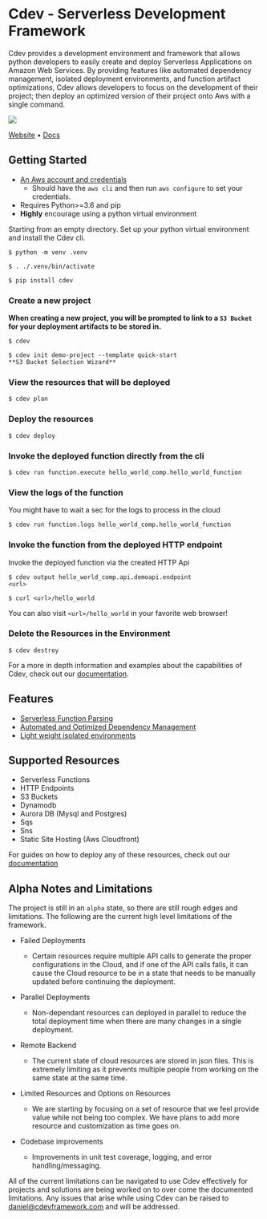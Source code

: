 # Cdev - Serverless Development Framework

Cdev provides a development environment and framework that allows python developers to easily create and deploy Serverless Applications on Amazon Web Services. By providing features like automated dependency management, isolated deployment environments, and function artifact optimizations, Cdev allows developers to focus on the development of their project; then deploy an optimized version of their project onto Aws with a single command.

[![](https://cdevframework.io/images/github_banner.png)](https://cdevframework.io)


[Website](https://cdevframework.io/) • [Docs](https://cdevframework.io/docs/)


## Getting Started
- [An Aws account and credentials](https://aws.amazon.com/)
    - Should have the `aws cli` and then run `aws configure` to set your credentials.
- Requires Python>=3.6 and pip
- **Highly** encourage using a python virtual environment

Starting from an empty directory. Set up your python virtual environment and install the Cdev cli.
```
$ python -m venv .venv

$ . ./.venv/bin/activate

$ pip install cdev
```

### Create a new project

**When creating a new project, you will be prompted to link to a `S3 Bucket` for your deployment artifacts to be stored in.**

```
$ cdev

$ cdev init demo-project --template quick-start
**S3 Bucket Selection Wizard**
```

### View the resources that will be deployed

```
$ cdev plan
```

### Deploy the resources

```
$ cdev deploy
```

### Invoke the deployed function directly from the cli
```
$ cdev run function.execute hello_world_comp.hello_world_function
```

### View the logs of the function
You might have to wait a sec for the logs to process in the cloud
```
$ cdev run function.logs hello_world_comp.hello_world_function
```

### Invoke the function from the deployed HTTP endpoint
Invoke the deployed function via the created HTTP Api
```
$ cdev output hello_world_comp.api.demoapi.endpoint
<url>
```

```
$ curl <url>/hello_world
```

You can also visit `<url>/hello_world` in your favorite web browser!


### Delete the Resources in the Environment
```
$ cdev destroy
```

For a more in depth information and examples about the capabilities of Cdev, check out our [documentation](https://cdevframework.io/docs/).


## Features
- [Serverless Function Parsing](https://cdevframework.io/docs/firstprinciples/serverless_optimizations/#serverless-function-parsing)
- [Automated and Optimized Dependency Management](https://cdevframework.io/docs/firstprinciples/serverless_optimizations/#automated-dependency-management)
- [Light weight isolated environments](https://cdevframework.io/docs/firstprinciples/project_management/#environments)


## Supported Resources
- Serverless Functions
- HTTP Endpoints
- S3 Buckets
- Dynamodb
- Aurora DB (Mysql and Postgres)
- Sqs
- Sns
- Static Site Hosting (Aws Cloudfront)

For guides on how to deploy any of these resources, check out our [documentation](https://cdevframework.io/docs/resources)

## Alpha Notes and Limitations
The project is still in an `alpha` state, so there are still rough edges and limitations. The following are the current high level limitations of the framework.

- Failed Deployments
    - Certain resources require multiple API calls to generate the proper configurations in the Cloud, and if one of the API calls fails, it can cause the Cloud resource to be in a state that needs to be manually updated before continuing the deployment.

- Parallel Deployments
    - Non-dependant resources can deployed in parallel to reduce the total deployment time when there are many changes in a single deployment.

- Remote Backend
    - The current state of cloud resources are stored in json files. This is extremely limiting as it prevents multiple people from working on the same state at the same time.

- Limited Resources and Options on Resources
    - We are starting by focusing on a set of resource that we feel provide value while not being too complex. We have plans to add more resource and customization as time goes on.

- Codebase improvements
    - Improvements in unit test coverage, logging, and error handling/messaging.

All of the current limitations can be navigated to use Cdev effectively for projects and solutions are being worked on to over come the documented limitations. Any issues that arise while using Cdev can be raised to daniel@cdevframework.com and will be addressed.
